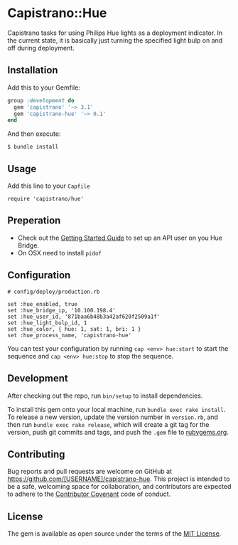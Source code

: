# Capistrano::Hue

Capistrano tasks for using Philips Hue lights as a deployment indicator. In the current state, it is basically just
turning the specified light bulp on and off during deployment.

## Installation

Add this to your Gemfile:

```ruby
group :development do
  gem 'capistrano' '~> 3.1'
  gem 'capistrano-hue' '~> 0.1'
end
```

And then execute:

    $ bundle install


## Usage

Add this line to your `Capfile`

    require 'capistrano/hue'

## Preperation

* Check out the [Getting Started Guide](http://www.developers.meethue.com/documentation/getting-started) to set up an API user on you
Hue Bridge.
* On OSX need to install `pidof`

## Configuration

```
# config/deploy/production.rb

set :hue_enabled, true
set :hue_bridge_ip, '10.100.198.4'
set :hue_user_id, '871baa6b48b3a42af620f2509a1f'
set :hue_light_bulp_id, 1
set :hue_color, { hue: 1, sat: 1, bri: 1 }
set :hue_process_name, 'capistrano-hue'
```

You can test your configuration by running `cap <env> hue:start` to start the sequence and `cap <env> hue:stop` to stop the sequence.

## Development

After checking out the repo, run `bin/setup` to install dependencies.

To install this gem onto your local machine, run `bundle exec rake install`. To release a new version, update the version number in `version.rb`, and then run `bundle exec rake release`, which will create a git tag for the version, push git commits and tags, and push the `.gem` file to [rubygems.org](https://rubygems.org).

## Contributing

Bug reports and pull requests are welcome on GitHub at https://github.com/[USERNAME]/capistrano-hue. This project is intended to be a safe, welcoming space for collaboration, and contributors are expected to adhere to the [Contributor Covenant](http://contributor-covenant.org) code of conduct.


## License

The gem is available as open source under the terms of the [MIT License](http://opensource.org/licenses/MIT).

